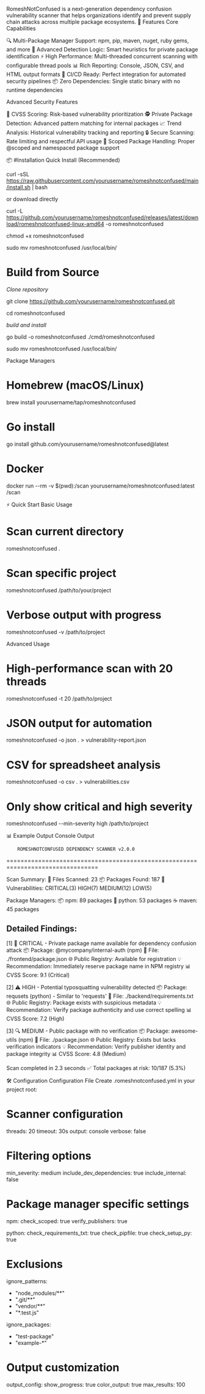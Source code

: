 RomeshNotConfused is a next-generation dependency confusion vulnerability scanner that helps organizations identify and prevent supply chain attacks across multiple package ecosystems.
🚀 Features
Core Capabilities

🔍 Multi-Package Manager Support: npm, pip, maven, nuget, ruby gems, and more
🧠 Advanced Detection Logic: Smart heuristics for private package identification
⚡ High Performance: Multi-threaded concurrent scanning with configurable thread pools
📊 Rich Reporting: Console, JSON, CSV, and HTML output formats
🔄 CI/CD Ready: Perfect integration for automated security pipelines
📦 Zero Dependencies: Single static binary with no runtime dependencies

Advanced Security Features

🎯 CVSS Scoring: Risk-based vulnerability prioritization
🕵️ Private Package Detection: Advanced pattern matching for internal packages
📈 Trend Analysis: Historical vulnerability tracking and reporting
🔒 Secure Scanning: Rate limiting and respectful API usage
🎨 Scoped Package Handling: Proper @scoped and namespaced package support

📦 #Installation
Quick Install (Recommended)

curl -sSL https://raw.githubusercontent.com/yourusername/romeshnotconfused/main/install.sh | bash

or download directly

curl -L https://github.com/yourusername/romeshnotconfused/releases/latest/download/romeshnotconfused-linux-amd64 -o romeshnotconfused

chmod +x romeshnotconfused

sudo mv romeshnotconfused /usr/local/bin/

# Build from Source

 _Clone repository_
 
git clone https://github.com/yourusername/romeshnotconfused.git

cd romeshnotconfused

 _build and install_
 
go build -o romeshnotconfused ./cmd/romeshnotconfused

sudo mv romeshnotconfused /usr/local/bin/

Package Managers

# Homebrew (macOS/Linux)

brew install yourusername/tap/romeshnotconfused

# Go install
go install github.com/yourusername/romeshnotconfused@latest

# Docker
docker run --rm -v $(pwd):/scan yourusername/romeshnotconfused:latest /scan

⚡ Quick Start
Basic Usage

# Scan current directory
romeshnotconfused .

# Scan specific project
romeshnotconfused /path/to/your/project

# Verbose output with progress
romeshnotconfused -v /path/to/project

Advanced Usage

# High-performance scan with 20 threads
romeshnotconfused -t 20 /path/to/project

# JSON output for automation
romeshnotconfused -o json . > vulnerability-report.json

# CSV for spreadsheet analysis
romeshnotconfused -o csv . > vulnerabilities.csv

# Only show critical and high severity
romeshnotconfused --min-severity high /path/to/project

📊 Example Output
Console Output


        ROMESHNOTCONFUSED DEPENDENCY SCANNER v2.0.0
================================================================================

Scan Summary:
  📁 Files Scanned: 23
  📦 Packages Found: 187
  🚨 Vulnerabilities: CRITICAL(3) HIGH(7) MEDIUM(12) LOW(5)

Package Managers:
  📦 npm: 89 packages
  🐍 python: 53 packages
  ☕ maven: 45 packages

Detailed Findings:
--------------------------------------------------------------------------------

[1] 🚨 CRITICAL - Private package name available for dependency confusion attack
    📦 Package: @mycompany/internal-auth (npm)
    📄 File: ./frontend/package.json
    🌐 Public Registry: Available for registration
    💡 Recommendation: Immediately reserve package name in NPM registry
    📊 CVSS Score: 9.1 (Critical)

[2] ⚠️  HIGH - Potential typosquatting vulnerability detected
    📦 Package: requsets (python) - Similar to 'requests'
    📄 File: ./backend/requirements.txt
    🌐 Public Registry: Package exists with suspicious metadata
    💡 Recommendation: Verify package authenticity and use correct spelling
    📊 CVSS Score: 7.2 (High)

[3] 🔍 MEDIUM - Public package with no verification
    📦 Package: awesome-utils (npm)
    📄 File: ./package.json
    🌐 Public Registry: Exists but lacks verification indicators
    💡 Recommendation: Verify publisher identity and package integrity
    📊 CVSS Score: 4.8 (Medium)

Scan completed in 2.3 seconds ✅
Total packages at risk: 10/187 (5.3%)

🛠️ Configuration
Configuration File
Create .romeshnotconfused.yml in your project root:

# Scanner configuration
threads: 20
timeout: 30s
output: console
verbose: false

# Filtering options
min_severity: medium
include_dev_dependencies: true
include_internal: false

# Package manager specific settings
npm:
  check_scoped: true
  verify_publishers: true
  
python:
  check_requirements_txt: true
  check_pipfile: true
  check_setup_py: true

# Exclusions
ignore_patterns:
  - "node_modules/**"
  - ".git/**"
  - "vendor/**"
  - "*.test.js"

ignore_packages:
  - "test-package"
  - "example-*"

# Output customization
output_config:
  show_progress: true
  color_output: true
  max_results: 100
